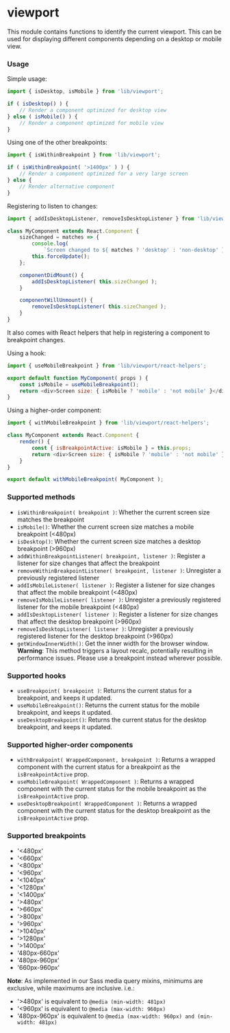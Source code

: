 viewport
========

This module contains functions to identify the current viewport. This can be used for displaying different components depending on a desktop or mobile view.

### Usage

Simple usage:

```js
import { isDesktop, isMobile } from 'lib/viewport';

if ( isDesktop() ) {
	// Render a component optimized for desktop view
} else ( isMobile() ) {
	// Render a component optimized for mobile view
}
```

Using one of the other breakpoints:

```js
import { isWithinBreakpoint } from 'lib/viewport';

if ( isWithinBreakpoint( '>1400px' ) ) {
	// Render a component optimized for a very large screen
} else {
	// Render alternative component
}
```

Registering to listen to changes:

```js
import { addIsDesktopListener, removeIsDesktopListener } from 'lib/viewport';

class MyComponent extends React.Component {
	sizeChanged = matches => {
		console.log(
			`Screen changed to ${ matches ? 'desktop' : 'non-desktop' } size` );
		this.forceUpdate();
	};

	componentDidMount() {
		addIsDesktopListener( this.sizeChanged );
	}

	componentWillUnmount() {
		removeIsDesktopListener( this.sizeChanged );
	}
}
```

It also comes with React helpers that help in registering a component to breakpoint changes.

Using a hook:

```js
import { useMobileBreakpoint } from 'lib/viewport/react-helpers';

export default function MyComponent( props ) {
	const isMobile = useMobileBreakpoint();
	return <div>Screen size: { isMobile ? 'mobile' : 'not mobile' }</div>;
}
```

Using a higher-order component:

```js
import { withMobileBreakpoint } from 'lib/viewport/react-helpers';

class MyComponent extends React.Component {
	render() {
		const { isBreakpointActive: isMobile } = this.props;
		return <div>Screen size: { isMobile ? 'mobile' : 'not mobile' }</div>;
	}
}

export default withMobileBreakpoint( MyComponent );
```

### Supported methods

- `isWithinBreakpoint( breakpoint )`: Whether the current screen size matches the breakpoint
- `isMobile()`: Whether the current screen size matches a mobile breakpoint (<480px)
- `isDesktop()`: Whether the current screen size matches a desktop breakpoint (>960px)
- `addWithinBreakpointListener( breakpoint, listener )`: Register a listener for size changes that affect the breakpoint
- `removeWithinBreakpointListener( breakpoint, listener )`: Unregister a previously registered listener
- `addIsMobileListener( listener )`: Register a listener for size changes that affect the mobile breakpoint (<480px)
- `removeIsMobileListener( listener )`: Unregister a previously registered listener for the mobile breakpoint (<480px)
- `addIsDesktopListener( listener )`: Register a listener for size changes that affect the desktop breakpoint (>960px)
- `removeIsDesktopListener( listener )`: Unregister a previously registered listener for the desktop breakpoint (>960px)
- `getWindowInnerWidth()`: Get the inner width for the browser window. **Warning**: This method triggers a layout recalc, potentially resulting in performance issues. Please use a breakpoint instead wherever possible.

### Supported hooks

- `useBreakpoint( breakpoint )`: Returns the current status for a breakpoint, and keeps it updated.
- `useMobileBreakpoint()`: Returns the current status for the mobile breakpoint, and keeps it updated.
- `useDesktopBreakpoint()`: Returns the current status for the desktop breakpoint, and keeps it updated.

### Supported higher-order components

- `withBreakpoint( WrappedComponent, breakpoint )`: Returns a wrapped component with the current status for a breakpoint as the `isBreakpointActive` prop.
- `useMobileBreakpoint( WrappedComponent )`: Returns a wrapped component with the current status for the mobile breakpoint as the `isBreakpointActive` prop.
- `useDesktopBreakpoint( WrappedComponent )`: Returns a wrapped component with the current status for the desktop breakpoint as the `isBreakpointActive` prop.

### Supported breakpoints

- '<480px'
- '<660px'
- '<800px'
- '<960px'
- '<1040px'
- '<1280px'
- '<1400px'
- '>480px'
- '>660px'
- '>800px'
- '>960px'
- '>1040px'
- '>1280px'
- '>1400px'
- '480px-660px'
- '480px-960px'
- '660px-960px'

**Note**: As implemented in our Sass media query mixins, minimums are exclusive, while maximums are inclusive. i.e.:

- '>480px' is equivalent to `@media (min-width: 481px)`
- '<960px' is equivalent to `@media (max-width: 960px)`
- '480px-960px' is equivalent to `@media (max-width: 960px) and (min-width: 481px)`
